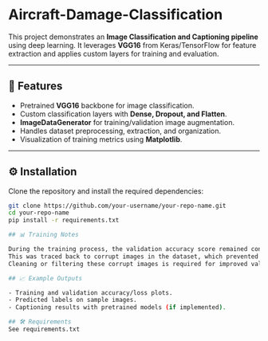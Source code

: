 # Aircraft-Damage-Classification

This project demonstrates an **Image Classification and Captioning pipeline** using deep learning. It leverages **VGG16** from Keras/TensorFlow for feature extraction and applies custom layers for training and evaluation.

---

## 🚀 Features
- Pretrained **VGG16** backbone for image classification.
- Custom classification layers with **Dense, Dropout, and Flatten**.
- **ImageDataGenerator** for training/validation image augmentation.
- Handles dataset preprocessing, extraction, and organization.
- Visualization of training metrics using **Matplotlib**.

---

## ⚙️ Installation
Clone the repository and install the required dependencies:

```bash
git clone https://github.com/your-username/your-repo-name.git
cd your-repo-name
pip install -r requirements.txt

## 📊 Training Notes

During the training process, the validation accuracy score remained constant.
This was traced back to corrupt images in the dataset, which prevented proper learning on the validation split.
Cleaning or filtering these corrupt images is required for improved validation performance.

## 📈 Example Outputs

- Training and validation accuracy/loss plots.
- Predicted labels on sample images.
- Captioning results with pretrained models (if implemented).

## 🛠 Requirements
See requirements.txt
